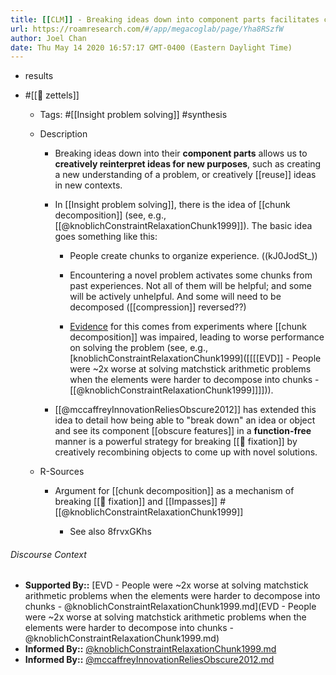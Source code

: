 ```yaml
---
title: [[CLM]] - Breaking ideas down into component parts facilitates creative reinterpretation
url: https://roamresearch.com/#/app/megacoglab/page/Yha8RSzfW
author: Joel Chan
date: Thu May 14 2020 16:57:17 GMT-0400 (Eastern Daylight Time)
---
```


- results
- #[[🌲 zettels]]

    - Tags: #[[Insight problem solving]] #synthesis

    - Description

        - Breaking ideas down into their __component parts__ allows us to **creatively reinterpret ideas for new purposes**, such as creating a new understanding of a problem, or creatively [[reuse]] ideas in new contexts.

        - In [[Insight problem solving]], there is the idea of [[chunk decomposition]] (see, e.g., [[@knoblichConstraintRelaxationChunk1999]]). The basic idea goes something like this:

            - People create chunks to organize experience. ((kJ0JodSt_))

            - Encountering a novel problem activates some chunks from past experiences. Not all of them will be helpful; and some will be actively unhelpful. And some will need to be decomposed ([[compression]] reversed??)

            - [Evidence]([[SupportedBy]]) for this comes from experiments where [[chunk decomposition]] was impaired, leading to worse performance on solving the problem (see, e.g.,  [knoblichConstraintRelaxationChunk1999]([[[[EVD]] - People were ~2x worse at solving matchstick arithmetic problems when the elements were harder to decompose into chunks - [[@knoblichConstraintRelaxationChunk1999]]]])).

        - [[@mccaffreyInnovationReliesObscure2012]] has extended this idea to detail how being able to "break down" an idea or object and see its component [[obscure features]] in a **__function-free__** manner is a powerful strategy for breaking [[🧱 fixation]] by creatively recombining objects to come up with novel solutions.

    - R-Sources

        - Argument for [[chunk decomposition]] as a mechanism of breaking [[🧱 fixation]] and [[Impasses]] #[[@knoblichConstraintRelaxationChunk1999]]

            - See also 8frvxGKhs

###### Discourse Context

- **Supported By::** [EVD - People were ~2x worse at solving matchstick arithmetic problems when the elements were harder to decompose into chunks - @knoblichConstraintRelaxationChunk1999.md](EVD - People were ~2x worse at solving matchstick arithmetic problems when the elements were harder to decompose into chunks - @knoblichConstraintRelaxationChunk1999.md)
- **Informed By::** [@knoblichConstraintRelaxationChunk1999.md](@knoblichConstraintRelaxationChunk1999.md)
- **Informed By::** [@mccaffreyInnovationReliesObscure2012.md](@mccaffreyInnovationReliesObscure2012.md)

